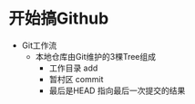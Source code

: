 # 开始搞Github
- Git工作流
  - 本地仓库由Git维护的3棵Tree组成
    - 工作目录
      add
    - 暂村区
      commit
    - 最后是HEAD 指向最后一次提交的结果
    
